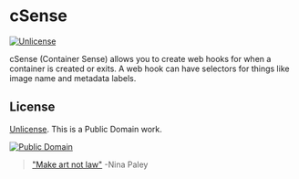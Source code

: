 # cSense

[![Unlicense](https://img.shields.io/badge/license-Unlicense-blue.svg?style=flat)](License)

cSense (Container Sense) allows you to create web hooks for when a container is created or exits. A web hook can have selectors for things like image name and metadata labels.

## License

[Unlicense](http://unlicense.org/UNLICENSE). This is a Public Domain work. 

[![Public Domain](https://licensebuttons.net/p/mark/1.0/88x31.png)](http://questioncopyright.org/promise)

> ["Make art not law"](http://questioncopyright.org/make_art_not_law_interview) -Nina Paley